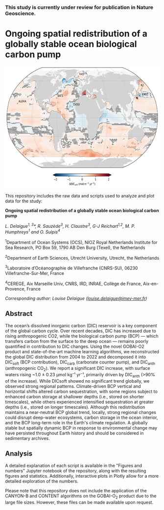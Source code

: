 ### This study is currently under review for publication in Nature Geoscience.

# Ongoing spatial redistribution of a globally stable ocean biological carbon pump
 
<img src="figs/Figure2a_with_uncertainty.png" width="600" height="400" />

This repository includes the raw data and scripts used to analyze and plot data for the study:

**Ongoing spatial redistribution of a globally stable ocean biological carbon pump**

*L. Delaigue<sup>1, 3</sup>\*, R. Sauzède<sup>3</sup>, H. Claustre<sup>3</sup>, G-J Reichart<sup>1,2</sup>, M. P. Humphreys<sup>1</sup> and O. Sulpis<sup>4</sup>*

<sup>1</sup>Department of Ocean Systems (OCS), NIOZ Royal Netherlands Institute for Sea Research, PO Box 59, 1790 AB Den Burg (Texel), the Netherlands

<sup>2</sup>Department of Earth Sciences, Utrecht University, Utrecht, the Netherlands

<sup>3</sup>Laboratoire d’Océanographie de Villefranche (CNRS-SU), 06230 Villefranche-Sur-Mer, France

<sup>4</sup>CEREGE, Aix Marseille Univ, CNRS, IRD, INRAE, Collège de France, Aix-en-Provence, France

*Corresponding author: Louise Delaigue ([louise.delaigue@imev-mer.fr](mailto:louise.delaigue@imev-mer.fr))*

## Abstract
The ocean’s dissolved inorganic carbon (DIC) reservoir is a key component of the global carbon cycle. Over recent decades, DIC has increased due to rising anthropogenic CO2, while the biological carbon pump (BCP) — which transfers carbon from the surface to the deep ocean — remains poorly quantified in contribution to DIC changes. Using the novel GOBAI-O2 product and state-of-the-art machine learning algorithms, we reconstructed the global DIC distribution from 2004 to 2022 and decomposed it into DIC<sub>soft</sub> (BCP contribution), DIC<sub>carb</sub> (carbonate counter pump), and DIC<sub>anth</sub> (anthropogenic CO<sub>2</sub>). We report a significant DIC increase, with surface waters rising ~1.0 ± 0.23 μmol kg⁻¹ yr⁻¹, primarily driven by DIC<sub>anth</sub> (>90% of the increase). While DICsoft showed no significant trend globally, we observed strong regional patterns. Climate-driven BCP vertical and horizontal shifts altered carbon sequestration, with some regions subject to enhanced carbon storage at shallower depths (i.e., stored on shorter timescales), while others experienced intensified sequestration at greater depths (i.e., stored on longer timescales). Although this redistribution maintains a near-neutral BCP global trend, locally, strong regional changes could disrupt deep-water ecosystems, carbon storage in the ocean interior, and the BCP long-term role in the Earth's climate regulation. A globally stable but spatially dynamic BCP in response to environmental change may have persisted throughout Earth history and should be considered in sedimentary archives.


## Analysis
A detailed explanation of each script is available in the "Figures and numbers" Jupyter notebook of the repository, along with the resulting figures and statistics. Additionally, interactive plots in Plotly allow for a more detailed exploration of the numbers.

Please note that this repository does not include the application of the CANYON-B and CONTENT algorithms on the GOBAI-O<sub>2</sub> product due to the large file sizes. However, these files can be made available upon request.
